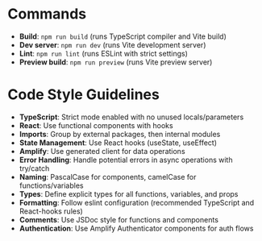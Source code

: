 # Commands
- **Build**: `npm run build` (runs TypeScript compiler and Vite build)
- **Dev server**: `npm run dev` (runs Vite development server)
- **Lint**: `npm run lint` (runs ESLint with strict settings)
- **Preview build**: `npm run preview` (runs Vite preview server)

# Code Style Guidelines
- **TypeScript**: Strict mode enabled with no unused locals/parameters
- **React**: Use functional components with hooks
- **Imports**: Group by external packages, then internal modules
- **State Management**: Use React hooks (useState, useEffect)
- **Amplify**: Use generated client for data operations
- **Error Handling**: Handle potential errors in async operations with try/catch
- **Naming**: PascalCase for components, camelCase for functions/variables
- **Types**: Define explicit types for all functions, variables, and props
- **Formatting**: Follow eslint configuration (recommended TypeScript and React-hooks rules)
- **Comments**: Use JSDoc style for functions and components
- **Authentication**: Use Amplify Authenticator components for auth flows